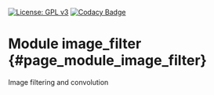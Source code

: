 [![License: GPL v3](https://img.shields.io/badge/License-GPL%20v3-blue.svg)](http://www.gnu.org/licenses/gpl-3.0) [![Codacy Badge](https://api.codacy.com/project/badge/Grade/5a85401ff3f94c6983bbd0b01dd14cd2)](https://www.codacy.com/gh/milk-org/image_filter?utm_source=github.com&amp;utm_medium=referral&amp;utm_content=milk-org/image_filter&amp;utm_campaign=Badge_Grade)

# Module image_filter {#page_module_image_filter}

Image filtering and convolution
